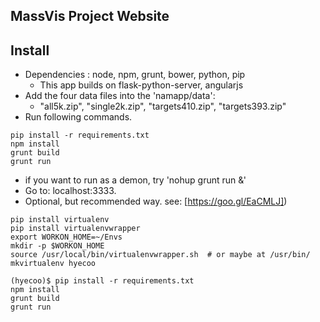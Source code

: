 MassVis Project Website
-------


Install
-------
- Dependencies : node, npm, grunt, bower, python, pip
  * This app builds on flask-python-server, angularjs
- Add the four data files into the 'namapp/data': 
  * "all5k.zip", "single2k.zip", "targets410.zip", "targets393.zip"
- Run following commands.
```
pip install -r requirements.txt
npm install
grunt build
grunt run
```
- if you want to run as a demon, try 'nohup grunt run &'
- Go to: localhost:3333.
- Optional, but recommended way. see: [https://goo.gl/EaCMLJ])
```
pip install virtualenv
pip install virtualenvwrapper
export WORKON_HOME=~/Envs
mkdir -p $WORKON_HOME
source /usr/local/bin/virtualenvwrapper.sh  # or maybe at /usr/bin/
mkvirtualenv hyecoo

(hyecoo)$ pip install -r requirements.txt
npm install
grunt build
grunt run  
```
